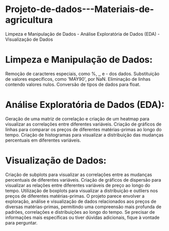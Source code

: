 # Projeto-de-dados---Materiais-de-agricultura
Limpeza e Manipulação de Dados - Análise Exploratória de Dados (EDA) - Visualização de Dados

# Limpeza e Manipulação de Dados:

Remoção de caracteres especiais, como %, ,, e - dos dados.
Substituição de valores específicos, como 'MAY90', por NaN.
Eliminação de linhas contendo valores nulos.
Conversão de tipos de dados para float.

# Análise Exploratória de Dados (EDA):

Geração de uma matriz de correlação e criação de um heatmap para visualizar as correlações entre diferentes variáveis.
Criação de gráficos de linhas para comparar os preços de diferentes matérias-primas ao longo do tempo.
Criação de histogramas para visualizar a distribuição das mudanças percentuais em diferentes variáveis.

# Visualização de Dados:

Criação de subplots para visualizar as correlações entre as mudanças percentuais de diferentes variáveis.
Criação de gráficos de dispersão para visualizar as relações entre diferentes variáveis de preço ao longo do tempo.
Utilização de boxplots para visualizar a distribuição e outliers nos preços de diferentes matérias-primas.
O projeto parece envolver a exploração, análise e visualização de dados relacionados aos preços de diversas matérias-primas, permitindo uma compreensão mais profunda de padrões, correlações e distribuições ao longo do tempo. Se precisar de informações mais específicas ou tiver dúvidas adicionais, fique à vontade para perguntar.
